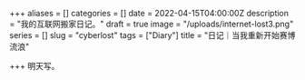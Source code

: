 +++
aliases = []
categories = []
date = 2022-04-15T04:00:00Z
description = "我的互联网搬家日记。"
draft = true
image = "/uploads/internet-lost3.png"
series = []
slug = "cyberlost"
tags = ["Diary"]
title = "日记｜当我重新开始赛博流浪"

+++
明天写。